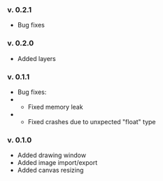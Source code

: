 ### v. 0.2.1
- Bug fixes

### v. 0.2.0
- Added layers

### v. 0.1.1
- Bug fixes:
- + Fixed memory leak
- + Fixed crashes due to unxpected "float" type

### v. 0.1.0
- Added drawing window
- Added image import/export
- Added canvas resizing